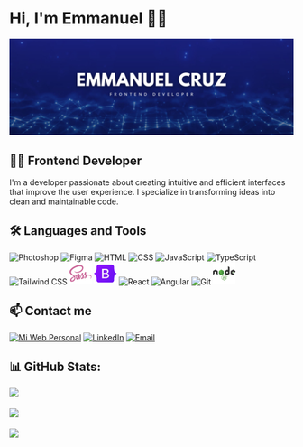 # Hi, I'm Emmanuel 👋🏻
![](https://github.com/emmanuel-cruz-dev/emmanuel-cruz-dev/blob/main/banner-link1.jpg)
<br/>

## 👨‍💻 Frontend Developer
I'm a developer passionate about creating intuitive and efficient interfaces that improve the user experience. I specialize in transforming ideas into clean and maintainable code.
<br/>

## 🛠 Languages ​​and Tools
<p>
<img src="https://cdn.jsdelivr.net/gh/devicons/devicon/icons/photoshop/photoshop-original.svg" width="40" height="40" alt="Photoshop" title="Photoshop" />
<img src="https://www.vectorlogo.zone/logos/figma/figma-icon.svg" alt="Figma" width="40" height="40" title="Figma" />
<img src="https://cdn.jsdelivr.net/gh/devicons/devicon/icons/html5/html5-original.svg" width="40" height="40" alt="HTML" title="HTML5" />
<img src="https://cdn.jsdelivr.net/gh/devicons/devicon/icons/css3/css3-original.svg" width="40" height="40" alt="CSS" title="CSS3" />
<img src="https://cdn.jsdelivr.net/gh/devicons/devicon/icons/javascript/javascript-original.svg" width="40" height="40" alt="JavaScript" title="JavaScript" />
<img src="https://cdn.jsdelivr.net/gh/devicons/devicon/icons/typescript/typescript-original.svg" width="40" height="40" alt="TypeScript" title="TypeScript" />
<img src="https://www.vectorlogo.zone/logos/tailwindcss/tailwindcss-icon.svg" alt="Tailwind CSS" width="40" height="40" title="Tailwind CSS" />
<img src="https://raw.githubusercontent.com/devicons/devicon/master/icons/sass/sass-original.svg" alt="Sass" width="40" height="40" title="Sass" />
<img src="https://raw.githubusercontent.com/devicons/devicon/master/icons/bootstrap/bootstrap-original.svg" alt="Bootstrap" width="40" height="40" title="Bootstrap" />
<img src="https://cdn.jsdelivr.net/gh/devicons/devicon/icons/react/react-original.svg" width="40" height="40" alt="React" title="React" />
<img src="https://cdn.jsdelivr.net/gh/devicons/devicon/icons/angular/angular-original.svg" width="40" height="40" alt="Angular" title="Angular" />
<img src="https://www.vectorlogo.zone/logos/git-scm/git-scm-icon.svg" alt="Git" width="40" height="40" title="Git" />
<img src="https://raw.githubusercontent.com/devicons/devicon/master/icons/nodejs/nodejs-original-wordmark.svg" alt="NodeJS" width="40" height="40" title="Node.js" />
</p>

## 📫 Contact me
[![Mi Web Personal](https://img.shields.io/badge/Portfolio-000000?style=for-the-badge&logo=googlechrome&logoColor=white)](https://emmanuel-cruz.netlify.app/)
[![LinkedIn](https://img.shields.io/badge/LinkedIn-0077B5?style=for-the-badge&logo=linkedin&logoColor=white)](https://www.linkedin.com/in/emmanuel-cruz-dev/)
[![Email](https://img.shields.io/badge/Gmail-D14836?style=for-the-badge&logo=gmail&logoColor=white)](mailto:emmanuelgerr@gmail.com)
<br/>

## 📊 GitHub Stats:
![](https://github-readme-stats.vercel.app/api?username=emmanuel-cruz-dev&theme=algolia&hide_border=false&include_all_commits=false&count_private=false)<br/><br/>
![](https://github-readme-streak-stats.herokuapp.com/?user=emmanuel-cruz-dev&theme=algolia&hide_border=false)<br/><br/>
![](https://github-readme-stats.vercel.app/api/top-langs/?username=emmanuel-cruz-dev&theme=algolia&hide_border=false&include_all_commits=false&count_private=false&layout=compact)
<br/>

<!-- ### 🔝 Top Contributed Repo
![](https://github-contributor-stats.vercel.app/api?username=EmmaLCruz&limit=5&theme=dark&combine_all_yearly_contributions=true) -->

<!---
[![](https://visitcount.itsvg.in/api?id=emmanuel-cruz-dev&icon=0&color=0)](https://visitcount.itsvg.in)
-->

<!--
**EmmaLCruz/EmmaLCruz** is a ✨ _special_ ✨ repository because its `README.md` (this file) appears on your GitHub profile.

- 🔭 I’m currently working on ...
- 🌱 I’m currently learning ...
- 📫 How to reach me: ...
-->
